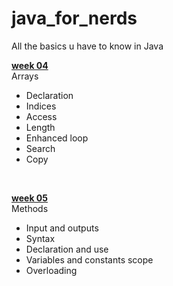 # java_for_nerds
 All the basics u have to know in Java


<u><b>week 04</b></u>
<br>
Arrays
-  Declaration
-  Indices
-  Access
-  Length
-  Enhanced loop
-  Search
-  Copy

<br>

<u><b>week 05</b></u>
<br>
Methods
- Input and outputs
- Syntax
- Declaration and use
- Variables and constants scope
- Overloading


